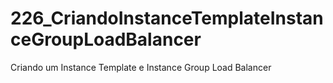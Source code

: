 # 226_CriandoInstanceTemplateInstanceGroupLoadBalancer
Criando um Instance Template e Instance Group Load Balancer
